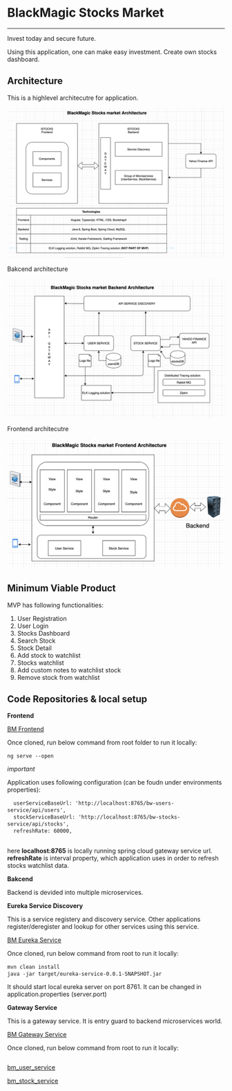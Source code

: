 # BlackMagic Stocks Market
----------------------------
Invest today and secure future.

Using this application, one can make easy investment. Create own stocks dashboard. 

## Architecture

This is a highlevel architecutre for application.

![bm_architecture](https://github.com/harshalmistry/images/blob/main/bm_architecture.png)

Bakcend architecture

![bm_architecture_backend](https://github.com/harshalmistry/images/blob/main/bm_stocks_backend.png)

Frontend architecutre

![bm_architecture_frontend](https://github.com/harshalmistry/images/blob/main/bm_stocks_frontend.png)

## Minimum Viable Product

MVP has following functionalities:

1. User Registration
2. User Login
3. Stocks Dashboard
4. Search Stock
5. Stock Detail
6. Add stock to watchlist
7. Stocks watchlist
8. Add custom notes to watchlist stock
9. Remove stock from watchlist


## Code Repositories & local setup

**Frontend**

[BM Frontend](https://github.com/harshalmistry/blackmagic-stocksmarket)

Once cloned, run below command from root folder to run it locally:

```
ng serve --open
```

*important*

Application uses following configuration (can be foudn under environments properties): 

```
  userServiceBaseUrl: 'http://localhost:8765/bw-users-service/api/users',
  stockServiceBaseUrl: 'http://localhost:8765/bw-stocks-service/api/stocks',
  refreshRate: 60000,
  
```

here **localhost:8765** is locally running spring cloud gateway service url. 
**refreshRate** is interval property, which application uses in order to refresh stocks watchlist data.

**Bakcend**

Backend is devided into multiple microservices.

**Eureka Service Discovery**

This is a service registery and discovery service. Other applications register/deregister and lookup for other services using this service.

[BM Eureka Service](https://github.com/harshalmistry/eureka-service)

Once cloned, run below command from root to run it locally:

```
mvn clean install
java -jar target/eureka-service-0.0.1-SNAPSHOT.jar
```
It should start local eureka server on port 8761. It can be changed in application.properties (server.port)

**Gateway Service**

This is a gateway service. It is entry guard to backend microservices world.

[BM Gateway Service](https://github.com/harshalmistry/gateway-service)

Once cloned, run below command from root to run it locally:

```

```

[bm_user_service](https://github.com/harshalmistry/users-service)

[bm_stock_service](https://github.com/harshalmistry/stocks-service)

